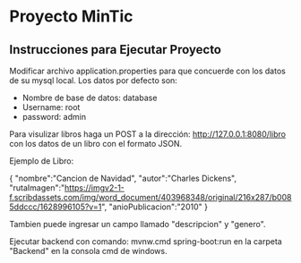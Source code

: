 # Proyecto MinTic

## Instrucciones para Ejecutar Proyecto

Modificar archivo application.properties para
que concuerde con los datos de su mysql local.
Los datos por defecto son:
- Nombre de base de datos: database
- Username: root
- password: admin

Para visulizar libros haga un POST a la dirección: http://127.0.0.1:8080/libro
con los datos de un libro con el formato JSON.

Ejemplo de Libro:

{
      "nombre":"Cancion de Navidad",
      "autor":"Charles Dickens",
      "rutaImagen":"https://imgv2-1-f.scribdassets.com/img/word_document/403968348/original/216x287/b0085ddccc/1628996105?v=1",
      "anioPublicacion":"2010"
}

Tambien puede ingresar un campo llamado "descripcion" y "genero".

Ejecutar backend con comando:
mvnw.cmd spring-boot:run
en la carpeta "Backend" en la consola cmd de windows.